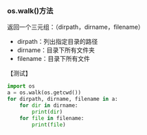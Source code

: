 ### os.walk()方法  
返回一个三元组：（dirpath，dirname，filename）
- dirpath：列出指定目录的路径
- dirname：目录下所有文件夹
- filename：目录下所有文件

【测试】
```python
import os
a = os.walk(os.getcwd())
for dirpath, dirname, filename in a:
    for dir in dirname:
        print(dir)
    for file in filename:
        print(file)
```
